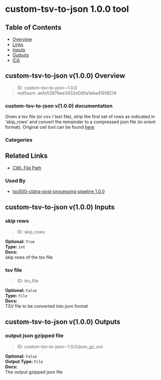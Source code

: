 
custom-tsv-to-json 1.0.0 tool
=============================

## Table of Contents
  
- [Overview](#custom-tsv-to-json-v100-overview)  
- [Links](#related-links)  
- [Inputs](#custom-tsv-to-json-v100-inputs)  
- [Outputs](#custom-tsv-to-json-v100-outputs)  
- [ICA](#ica)  


## custom-tsv-to-json v(1.0.0) Overview



  
> ID: custom-tsv-to-json--1.0.0  
> md5sum: aefe53976ee3432e0d5a1eba41918214

### custom-tsv-to-json v(1.0.0) documentation
  
Given a tsv file (or csv / text file), strip the first set of rows as indicated in 'skip_rows' and convert
the remainder to a compressed json file (in orient format).
Original cwl tool can be found [here](https://github.com/YinanWang16/tso500-ctdna-post-processing/blob/main/cwl/tools/tsv2json/tsv2json.cwl)

### Categories
  


## Related Links
  
- [CWL File Path](../../../../../../tools/custom-tsv-to-json/1.0.0/custom-tsv-to-json__1.0.0.cwl)  


### Used By
  
- [tso500-ctdna-post-processing-pipeline 1.0.0](../../../workflows/tso500-ctdna-post-processing-pipeline/1.0.0/tso500-ctdna-post-processing-pipeline__1.0.0.md)  

  


## custom-tsv-to-json v(1.0.0) Inputs

### skip rows



  
> ID: skip_rows
  
**Optional:** `True`  
**Type:** `int`  
**Docs:**  
skip rows of the tsv file


### tsv file



  
> ID: tsv_file
  
**Optional:** `False`  
**Type:** `File`  
**Docs:**  
TSV file to be converted into json format

  


## custom-tsv-to-json v(1.0.0) Outputs

### output json gzipped file



  
> ID: custom-tsv-to-json--1.0.0/json_gz_out  

  
**Optional:** `False`  
**Output Type:** `File`  
**Docs:**  
The output gzipped json file
  

  

